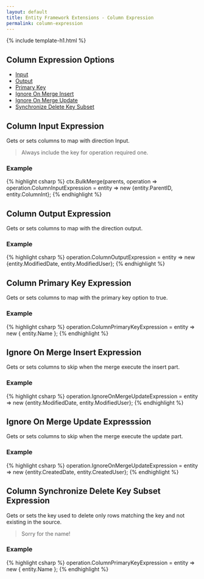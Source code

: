 ```yaml
---
layout: default
title: Entity Framework Extensions - Column Expression
permalink: column-expression
---
```


{% include template-h1.html %}
## Column Expression Options
- [Input](#column-input-expression)
- [Output](#column-output-expression)
- [Primary Key](#column-primary-key-expression)
- [Ignore On Merge Insert](#ignore-on-merge-insert-expression)
- [Ignore On Merge Update](#ignore-on-merge-update-expression)
- [Synchronize Delete Key Subset](#column-synchronize-delete-key-subset-expression)


## Column Input Expression
Gets or sets columns to map with direction Input.

> Always include the key for operation required one.

### Example
{% highlight csharp %}
ctx.BulkMerge(parents, operation => 
        operation.ColumnInputExpression = entity => new {entity.ParentID, entity.ColumnInt}; 
{% endhighlight %}

## Column Output Expression
Gets or sets columns to map with the direction output.

### Example
{% highlight csharp %}
operation.ColumnOutputExpression = entity => new {entity.ModifiedDate, entity.ModifiedUser}; 
{% endhighlight %}

## Column Primary Key Expression
Gets or sets columns to map with the primary key option to true.

### Example
{% highlight csharp %}
operation.ColumnPrimaryKeyExpression = entity => new { entity.Name }; 
{% endhighlight %}

## Ignore On Merge Insert Expression
Gets or sets columns to skip when the merge execute the insert part.

### Example
{% highlight csharp %}
operation.IgnoreOnMergeUpdateExpression = entity => new {entity.ModifiedDate, entity.ModifiedUser}; 
{% endhighlight %}

## Ignore On Merge Update Expresssion
Gets or sets columns to skip when the merge execute the update part.

### Example
{% highlight csharp %}
operation.IgnoreOnMergeUpdateExpression = entity => new {entity.CreatedDate, entity.CreatedUser}; 
{% endhighlight %}

## Column Synchronize Delete Key Subset Expression
Gets or sets the key used to delete only rows matching the key and not existing in the source. 

> Sorry for the name!

### Example
{% highlight csharp %}
operation.ColumnPrimaryKeyExpression = entity => new { entity.Name }; 
{% endhighlight %}
